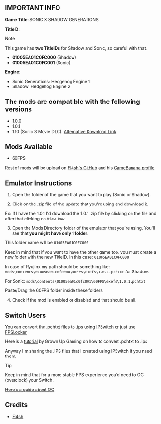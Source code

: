 ## IMPORTANT INFO

**Game Title**: SONIC X SHADOW GENERATIONS

**TitleID**: 

> [!NOTE]
This game has **two TitleIDs** for Shadow and Sonic, so careful with that. 

- **01005EA01C0FC000** (Shadow)
- **01005EA01C0FC001** (Sonic)

**Engine**:

- Sonic Generations:  Hedgehog Engine 1
- Shadow: Hedgehog Engine 2	

## The mods are compatible with the following versions

- 1.0.0
- 1.0.1
- 1.10 (Sonic 3 Movie DLC). [Alternative Download Link](https://gamebanana.com/threads/226238)

## Mods Available

- 60FPS

Rest of mods will be upload on [Fl4sh's GitHub](https://github.com/Fl4sh9174/Switch-Ultrawide-Mods) and his [GameBanana profile](https://gamebanana.com/members/3083977)

## Emulator Instructions

1. Open the folder of the game that you want to play (Sonic or Shadow).

2. Click on the .zip file of the update that you're using and download it.

Ex: If I have the 1.0.1 I'd download the 1.0.1 .zip file by clicking on the file and after that clicking on `View Raw`.

3. Open the Mods Directory folder of the emulator that you're using. You'll see that **you might have only 1 folder**.

This folder name will be `01005EA01C0FC000`

Keep in mind that if you want to have the other game too, you must create a new folder with the new TitleID. In this case: `01005EA01C0FC000`

In case of Ryujinx my path should be something like: `mods\contents\01005ea01c0fc000\60FPS\exefs\1.0.1.pchtxt` for Shadow.

For Sonic: `mods\contents\01005ea01c0fc001\60FPS\exefs\1.0.1.pchtxt`

Paste/Drag the 60FPS folder inside these folders.

4. Check if the mod is enabled or disabled and that should be all.

## Switch Users

You can convert  the .pchtxt files to .ips using [IPSwitch](https://github.com/3096/ipswitch) or just use [FPSLocker](https://github.com/masagrator/FPSLocker)

Here is a [tutorial](https://youtu.be/m-V6Rs2sm9w?si=-b10u6yv0dhih5Kk) by Grown Up Gaming on how to convert .pchtxt to .ips

Anyway I'm sharing the .IPS files that I created using IPSwitch if you need them.

> [!TIP]
Keep in mind that for a more stable FPS experience you'd need to OC (overclock) your Switch.

[Here's a guide about OC](https://rentry.co/howtoget60fps)

## Credits

- [Fl4sh](https://github.com/Fl4sh9174/Switch-Ultrawide-Mods)